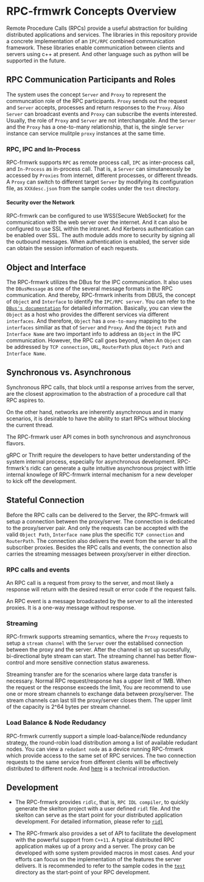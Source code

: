 # RPC-frmwrk Concepts Overview

Remote Procedure Calls (RPCs) provide a useful abstraction for building
distributed applications and services. The libraries in this repository
provide a concrete implementation of an `IPC/RPC` combined communication 
framework. These libraries enable communication between clients and servers
using c++ at present. And other language such as python will be supported
in the future.


## RPC Communication Participants and Roles


The system uses the concept `Server` and `Proxy` to represent the
communcation role of the RPC participants. `Proxy` sends out the request
and `Server` accepts, processes and return responses to the `Proxy`. Also
`Server` can broadcast events and `Proxy` can subscribe the events
interested. Usually, the role of `Proxy` and `Server` are not
interchangable. And the `Server` and the `Proxy` has a one-to-many
relationship, that is, the single `Server` instance can service mulitple
`proxy` instances at the same time.


### RPC, IPC and In-Process

RPC-frmwrk supports `RPC` as remote process call, `IPC` as inter-process
call, and `In-Process` as in-process call. That is, a `Server` can
simutaneously be accessed by `Proxies` from internet, different processes,
or different threads. A `Proxy` can switch to different target `Server` by
modifying its configuration file, as `XXXdesc.json` from the sample codes
under the `test` directory.

#### Security over the Network

RPC-frmwrk can be configured to use WSS(Secure WebSocket) for the
communication with the web server over the internet. And it can also be
configured to use SSL within the intranet. And Kerberos authentication
can be enabled over SSL. The auth module adds more to security by signing
all the outbound messages. When authentication is enabled, the
server side can obtain the session information of each requests. 

## Object and Interface

The RPC-frmwrk utilizes the DBus for the IPC communication. It also uses
the `DBusMessage` as one of the several message formats in the RPC
communication. And thereby, RPC-frmwrk inherits from DBUS, the concept of
`Object` and `Interface` to identify the `IPC/RPC server`.  You can refer
to the [`DBus's
documentation`](https://dbus.freedesktop.org/doc/dbus-specification.html#message-protocol-names-bus)
for detailed information.  Basically, you can view the `Object` as a host
who provides the different services via different `interfaces`. And
therefore, `Object` has a `one-to-many` mapping to the `interfaces`
similiar as that of `Server` and `Proxy`. And the `Object Path` and
`Interface Name` are two important info to address an `Object` in the IPC
communication.  However, the RPC call goes beyond, when An `Object` can be
addressed by `TCP connection`, `URL`, `RouterPath` plus `Object Path` and
`Interface Name`.


## Synchronous vs. Asynchronous
Synchronous RPC calls, that block until a response arrives from the server,
are the closest approximation to the abstraction of a procedure call that
RPC aspires to.

On the other hand, networks are inherently asynchronous and in many
scenarios, it is desirable to have the ability to start RPCs without
blocking the current thread.

The RPC-frmwrk user API comes in both synchronous and asynchronous flavors.

gRPC or Thrift require the developers to have better understanding
of the system internal process, especially for asynchronous development.
RPC-frmwrk's ridlc can generate a quite intuitive asynchronous project with
little internal knowlege of RPC-frmwrk internal mechanism for a new
developer to kick off the development.

## Stateful Connection

Before the RPC calls can be delivered to the Server, the RPC-frmwrk will
setup a connection between the proxy/server. The connection is dedicated to
the proxy/server pair. And only the requests can be accepted with the valid
`Object Path`, `Interface name` plus the specific `TCP connection` and
`RouterPath`. The connection also delivers the event from the server to all
the subscriber proxies. Besides the RPC calls and events, the connection
also carries the streaming messages between proxy/server in either
direction.


### RPC calls and events

An RPC call is a request from proxy to the server, and most likely a
response will return with the desired result or error code if the request
fails.

An RPC event is a message broadcasted by the server to all the interested
proxies. It is a one-way message without response.

### Streaming

RPC-frmwrk supports streaming semantics, where the `Proxy` requests to
setup a `stream channel` with the `Server` over the establised connection
between the proxy and the server. After the channel is set up sucessfully,
bi-directional byte stream can start. The streaming channel has better
flow-control and more sensitive connection status awareness.

Streaming transfer are for the scenarios where large data transfer is
necessary. Normal RPC request/response has a upper limit of 1MB. When the
request or the response exceeds the limit, You are recommend to use one
or more stream channels to exchange data between proxy/server. The stream
channels can last till the proxy/server closes them. The upper limit of
the capacity is 2^64 bytes per stream channel.

### Load Balance & Node Redudancy
RPC-frmwrk currently support a simple load-balance/Node redundancy strategy,
the round-robin load distribution among a list of available redudant nodes.
You can view a `redudant node` as a device running RPC-frmwrk which provide 
access to the same set of RPC services. The two connection requests to the
same service from different clients will be effectively distributed to
different node. And [here](https://github.com/zhiming99/rpc-frmwrk/wiki/Introduction-of-Multihop-support#node-redundancyload-balance) is a technical introduction.

## Development
* The RPC-frmwrk provides `ridlc`, that is, `RPC IDL compiler`, to quickly
generate the skelton project with a user defined `ridl` file. And the skelton 
can serve as the start point for your distributed application development.
For detailed information, please refer to [`ridl`](https://github.com/zhiming99/rpc-frmwrk/tree/master/ridl)

* The RPC-frmwrk also provides a set of API to facilitate the development
with the powerful support from `C++11`. A typical distributed RPC
application makes up of a proxy and a server. The proxy can be developed
with some system provided macros in most cases. And your efforts can focus
on the implementation of the features the server delivers. It is
recommended to refer to the sample codes in the [`test`](https://github.com/zhiming99/rpc-frmwrk/tree/master/test)
directory as the start-point of your RPC development.


